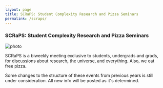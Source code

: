 ```yaml
---
layout: page
title: SCRaPS: Student Complexity Research and Pizza Seminars
permalink: /scraps/
---
```


### SCRaPS: Student Complexity Research and Pizza Seminars
![photo](https://pbs.twimg.com/profile_banners/1931116441/1503791348/1500x500)

SCRaPS is a biweekly meeting exclusive to students, undergrads and grads, for discussions about research, the universe, and everything. Also, we eat free pizza.

Some changes to the structure of these events from previous years is still under consideration. All new info will be posted as it's determined.
